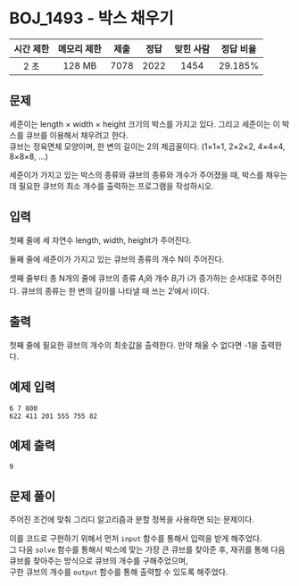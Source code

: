 # BOJ_1493 - 박스 채우기

| 시간 제한 | 메모리 제한 | 제출 | 정답 | 맞힌 사람 | 정답 비율 |
| :-------: | :---------: | :--: | :--: | :-------: | :-------: |
|   2 초    |   128 MB    | 7078 | 2022 |   1454    |  29.185%  |

## 문제

세준이는 length × width × height 크기의 박스를 가지고 있다. 그리고 세준이는 이 박스를 큐브를 이용해서 채우려고 한다.  
큐브는 정육면체 모양이며, 한 변의 길이는 2의 제곱꼴이다. (1×1×1, 2×2×2, 4×4×4, 8×8×8, ...)

세준이가 가지고 있는 박스의 종류와 큐브의 종류와 개수가 주어졌을 때, 박스를 채우는데 필요한 큐브의 최소 개수를 출력하는 프로그램을 작성하시오.

## 입력

첫째 줄에 세 자연수 length, width, height가 주어진다.

둘째 줄에 세준이가 가지고 있는 큐브의 종류의 개수 N이 주어진다.

셋째 줄부터 총 N개의 줄에 큐브의 종류 $A_i$와 개수 $B_i$가 i가 증가하는 순서대로 주어진다. 큐브의 종류는 한 변의 길이를 나타낼 때 쓰는 $2^i$에서 i이다.

## 출력

첫째 줄에 필요한 큐브의 개수의 최솟값을 출력한다. 만약 채울 수 없다면 -1을 출력한다.

## 예제 입력

```
6 7 800
622 411 201 555 755 82
```

## 예제 출력

```
9
```

## 문제 풀이

주어진 조건에 맞춰 그리디 알고리즘과 분할 정복을 사용하면 되는 문제이다.

이를 코드로 구현하기 위해서 먼저 `input` 함수를 통해서 입력을 받게 해주었다.  
그 다음 `solve` 함수를 통해서 박스에 맞는 가장 큰 큐브를 찾아준 후, 재귀를 통해 다음 큐브를 찾아주는 방식으로 큐브의 개수를 구해주었으며,  
구한 큐브의 개수를 `output` 함수를 통해 출력할 수 있도록 해주었다.
